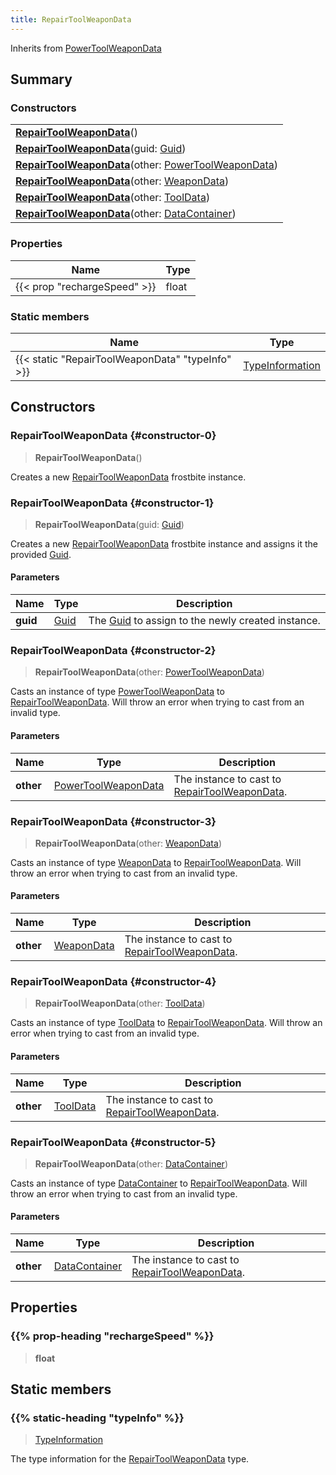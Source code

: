 ```yaml
---
title: RepairToolWeaponData
---
```


Inherits from 
[PowerToolWeaponData](/vext/ref/fb/powertoolweapondata)

## Summary
### Constructors
| |
| ----------- |
| **[RepairToolWeaponData](#constructor-0)**() |
| **[RepairToolWeaponData](#constructor-1)**(guid: [Guid](/vext/ref/shared/class/guid)) |
| **[RepairToolWeaponData](#constructor-2)**(other: [PowerToolWeaponData](/vext/ref/fb/powertoolweapondata)) |
| **[RepairToolWeaponData](#constructor-3)**(other: [WeaponData](/vext/ref/fb/weapondata)) |
| **[RepairToolWeaponData](#constructor-4)**(other: [ToolData](/vext/ref/fb/tooldata)) |
| **[RepairToolWeaponData](#constructor-5)**(other: [DataContainer](/vext/ref/shared/class/datacontainer)) |

### Properties
| Name | Type |
| ---- | ---- |
| {{< prop "rechargeSpeed" >}} | float |

### Static members
| Name | Type |
| ---- | ---- |
| {{< static "RepairToolWeaponData" "typeInfo" >}} | [TypeInformation](/vext/ref/shared/class/typeinformation) |

## Constructors
### RepairToolWeaponData {#constructor-0}
> **RepairToolWeaponData**()

Creates a new [RepairToolWeaponData](/vext/ref/fb/repairtoolweapondata) frostbite instance.

### RepairToolWeaponData {#constructor-1}
> **RepairToolWeaponData**(guid: [Guid](/vext/ref/shared/class/guid))

Creates a new [RepairToolWeaponData](/vext/ref/fb/repairtoolweapondata) frostbite instance and assigns it the provided [Guid](/vext/ref/shared/class/guid).

#### Parameters
| Name | Type | Description |
| ---- | ---- | ----------- |
| **guid** | [Guid](/vext/ref/shared/class/guid) | The [Guid](/vext/ref/shared/class/guid) to assign to the newly created instance. |

### RepairToolWeaponData {#constructor-2}
> **RepairToolWeaponData**(other: [PowerToolWeaponData](/vext/ref/fb/powertoolweapondata))

Casts an instance of type [PowerToolWeaponData](/vext/ref/fb/powertoolweapondata) to [RepairToolWeaponData](/vext/ref/fb/repairtoolweapondata). Will throw an error when trying to cast from an invalid type.

#### Parameters
| Name | Type | Description |
| ---- | ---- | ----------- |
| **other** | [PowerToolWeaponData](/vext/ref/fb/powertoolweapondata) | The instance to cast to [RepairToolWeaponData](/vext/ref/fb/repairtoolweapondata). |

### RepairToolWeaponData {#constructor-3}
> **RepairToolWeaponData**(other: [WeaponData](/vext/ref/fb/weapondata))

Casts an instance of type [WeaponData](/vext/ref/fb/weapondata) to [RepairToolWeaponData](/vext/ref/fb/repairtoolweapondata). Will throw an error when trying to cast from an invalid type.

#### Parameters
| Name | Type | Description |
| ---- | ---- | ----------- |
| **other** | [WeaponData](/vext/ref/fb/weapondata) | The instance to cast to [RepairToolWeaponData](/vext/ref/fb/repairtoolweapondata). |

### RepairToolWeaponData {#constructor-4}
> **RepairToolWeaponData**(other: [ToolData](/vext/ref/fb/tooldata))

Casts an instance of type [ToolData](/vext/ref/fb/tooldata) to [RepairToolWeaponData](/vext/ref/fb/repairtoolweapondata). Will throw an error when trying to cast from an invalid type.

#### Parameters
| Name | Type | Description |
| ---- | ---- | ----------- |
| **other** | [ToolData](/vext/ref/fb/tooldata) | The instance to cast to [RepairToolWeaponData](/vext/ref/fb/repairtoolweapondata). |

### RepairToolWeaponData {#constructor-5}
> **RepairToolWeaponData**(other: [DataContainer](/vext/ref/shared/class/datacontainer))

Casts an instance of type [DataContainer](/vext/ref/shared/class/datacontainer) to [RepairToolWeaponData](/vext/ref/fb/repairtoolweapondata). Will throw an error when trying to cast from an invalid type.

#### Parameters
| Name | Type | Description |
| ---- | ---- | ----------- |
| **other** | [DataContainer](/vext/ref/shared/class/datacontainer) | The instance to cast to [RepairToolWeaponData](/vext/ref/fb/repairtoolweapondata). |

## Properties
### {{% prop-heading "rechargeSpeed" %}}
> **float**

## Static members
### {{% static-heading "typeInfo" %}}
> [TypeInformation](/vext/ref/shared/class/typeinformation)

The type information for the [RepairToolWeaponData](/vext/ref/fb/repairtoolweapondata) type.

